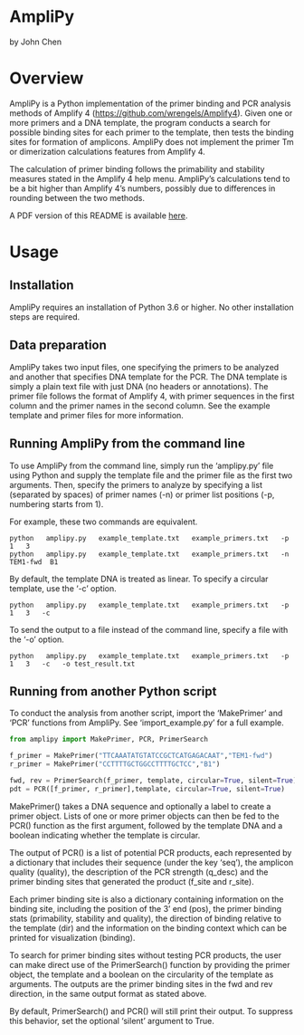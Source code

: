 # AmpliPy
by John Chen  
# Overview
AmpliPy is a Python implementation of the primer binding and PCR analysis methods of Amplify 4 (https://github.com/wrengels/Amplify4). Given one or more primers and a DNA template, the program conducts a search for possible binding sites for each primer to the template, then tests the binding sites for formation of amplicons. AmpliPy does not implement the primer Tm or dimerization calculations features from Amplify 4.  
  
The calculation of primer binding follows the primability and stability measures stated in the Amplify 4 help menu. AmpliPy’s calculations tend to be a bit higher than Amplify 4’s numbers, possibly due to differences in rounding between the two methods.  
  
A PDF version of this README is available [here](./Amplipy.pdf).  
# Usage  
## Installation  
AmpliPy requires an installation of Python 3.6 or higher. No other installation steps are required.  
  
## Data preparation  
AmpliPy takes two input files, one specifying the primers to be analyzed and another that specifies DNA template for the PCR. The DNA template is simply a plain text file with just DNA (no headers or annotations). The primer file follows the format of Amplify 4, with primer sequences in the first column and the primer names in the second column. See the example template and primer files for more information.  
  
## Running AmpliPy from the command line  
To use AmpliPy from the command line, simply run the ‘amplipy.py’ file using Python and supply the template file and the primer file as the first two arguments. Then, specify the primers to analyze by specifying a list (separated by spaces) of primer names (-n) or primer list positions (-p, numbering starts from 1).  
  
For example, these two commands are equivalent.
```
python   amplipy.py   example_template.txt   example_primers.txt   -p   1   3
python   amplipy.py   example_template.txt   example_primers.txt   -n   TEM1-fwd  B1
```
By default, the template DNA is treated as linear. To specify a circular template, use the ‘-c’ option.  
```
python   amplipy.py   example_template.txt   example_primers.txt   -p   1   3   -c
```
To send the output to a file instead of the command line, specify a file with the ‘-o’ option.
```
python   amplipy.py   example_template.txt   example_primers.txt   -p   1   3   -c   -o test_result.txt
```
## Running from another Python script
To conduct the analysis from another script, import the ‘MakePrimer’ and ‘PCR’ functions from AmpliPy. See ‘import_example.py’ for a full example.  
```python
from amplipy import MakePrimer, PCR, PrimerSearch

f_primer = MakePrimer("TTCAAATATGTATCCGCTCATGAGACAAT","TEM1-fwd")
r_primer = MakePrimer("CCTTTTGCTGGCCTTTTGCTCC","B1")

fwd, rev = PrimerSearch(f_primer, template, circular=True, silent=True)
pdt = PCR([f_primer, r_primer],template, circular=True, silent=True)
```
MakePrimer() takes a DNA sequence and optionally a label to create a primer object. Lists of one or more primer objects can then be fed to the PCR() function as the first argument, followed by the template DNA and a boolean indicating whether the template is circular.  
  
The output of PCR() is a list of potential PCR products, each represented by a dictionary that includes their sequence (under the key ‘seq’), the amplicon quality (quality), the description of the PCR strength (q_desc) and the primer binding sites that generated the product (f_site and r_site).  
  
Each primer binding site is also a dictionary containing information on the binding site, including the position of the 3’ end (pos), the primer binding stats (primability, stability and quality), the direction of binding relative to the template (dir) and the information on the binding context which can be printed for visualization (binding).  
  
To search for primer binding sites without testing PCR products, the user can make direct use of the PrimerSearch() function by providing the primer object, the template and a boolean on the circularity of the template as arguments. The outputs are the primer binding sites in the fwd and rev direction, in the same output format as stated above.  
  
By default, PrimerSearch() and PCR() will still print their output. To suppress this behavior, set the optional ‘silent’ argument to True.  

